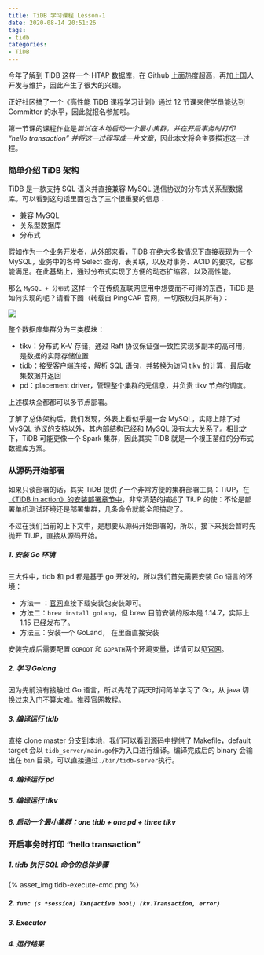 ```yaml
---
title: TiDB 学习课程 Lesson-1
date: 2020-08-14 20:51:26
tags:
- tidb
categories:
- TiDB
---
```


今年了解到 TiDB 这样一个 HTAP 数据库，在 Github 上面热度超高，再加上国人开发与维护，因此产生了很大的兴趣。

正好社区搞了一个《高性能 TiDB 课程学习计划》通过 12 节课来使学员能达到 Committer 的水平，因此就报名参加啦。

第一节课的课程作业是*尝试在本地启动一个最小集群，并在开启事务时打印 “hello transaction” 并将这一过程写成一片文章*，因此本文将会主要描述这一过程。

### 简单介绍 TiDB 架构

TiDB 是一款支持 SQL 语义并直接兼容 MySQL 通信协议的分布式关系型数据库。可以看到这句话里面包含了三个很重要的信息：

- 兼容 MySQL
- 关系型数据库
- 分布式

假如作为一个业务开发者，从外部来看，TiDB 在绝大多数情况下直接表现为一个 MySQL，业务中的各种 Select 查询，表关联，以及对事务、ACID 的要求，它都能满足。在此基础上，通过分布式实现了方便的动态扩缩容，以及高性能。

那么 `MySQL + 分布式` 这样一个在传统互联网应用中想要而不可得的东西，TiDB 是如何实现的呢？请看下图（转载自 PingCAP 官网，一切版权归其所有）：

![](https://download.pingcap.com/images/docs-cn/tidb-architecture-1.png)

整个数据库集群分为三类模块：

- tikv：分布式 K-V 存储，通过 Raft 协议保证强一致性实现多副本的高可用，是数据的实际存储位置
- tidb：接受客户端连接，解析 SQL 语句，并转换为访问 tikv 的计算，最后收集数据并返回
- pd：placement driver，管理整个集群的元信息，并负责 tikv 节点的调度。

上述模块全都都可以多节点部署。

了解了总体架构后，我们发现，外表上看似乎是一台 MySQL，实际上除了对 MySQL 协议的支持以外，其内部结构已经和 MySQL 没有太大关系了。相比之下，TiDB 可能更像一个 Spark 集群，因此其实 TiDB 就是一个根正苗红的分布式数据库方案。

### 从源码开始部署

如果只谈部署的话，其实 TiDB 提供了一个非常方便的集群部署工具：TiUP，在[《TiDB in action》的安装部署章节中](https://book.tidb.io/session2/chapter1/tiup-tiops.html)，非常清楚的描述了 TiUP 的使：不论是部署单机测试环境还是部署集群，几条命令就能全部搞定了。

不过在我们当前的上下文中，是想要从源码开始部署的，所以，接下来我会暂时先抛开 TiUP，直接从源码开始。

##### 1. 安装 Go 环境

三大件中，tidb 和 pd 都是基于 go 开发的，所以我们首先需要安装 Go 语言的环境：

- 方法一 ：[官网](https://golang.org/)直接下载安装包安装即可。
- 方法二：`brew install golang`，但 brew 目前安装的版本是 1.14.7，实际上 1.15 已经发布了。
- 方法三：安装一个 GoLand， 在里面直接安装

安装完成后需要配置 `GOROOT` 和 `GOPATH`两个环境变量，详情可以见[官网](https://golang.org/doc/install)。

##### 2. 学习 Golang

因为先前没有接触过 Go 语言，所以先花了两天时间简单学习了 Go，从 java 切换过来入门不算太难。推荐[官网教程](https://tour.golang.org/welcome/1)。

##### 3. 编译运行 tidb

直接 clone master 分支到本地，我们可以看到源码中提供了 Makefile，default target 会以 `tidb_server/main.go`作为入口进行编译。编译完成后的 binary 会输出在 `bin` 目录，可以直接通过`./bin/tidb-server`执行。

##### 4. 编译运行 pd

##### 5. 编译运行 tikv

##### 6. 启动一个最小集群：one tidb + one pd + three tikv

### 开启事务时打印 “hello transaction” 

##### 1. tidb 执行 SQL 命令的总体步骤

{% asset_img tidb-execute-cmd.png %}

##### 2. `func (s *session) Txn(active bool) (kv.Transaction, error)`

##### 3. Executor

##### 4. 运行结果
